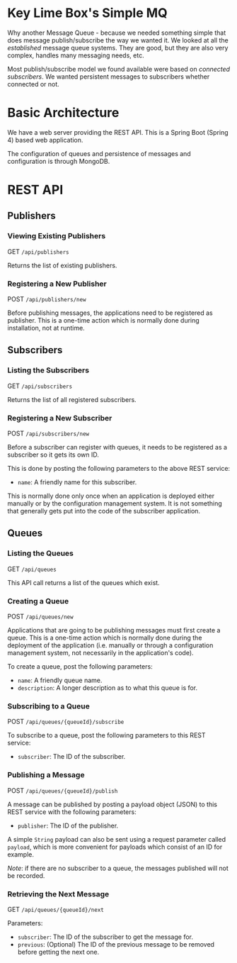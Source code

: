 # Key Lime Box's Simple MQ

Why another Message Queue - because we needed something simple that does message 
publish/subscribe the way we wanted it. We looked at all the _established_ message 
queue systems. They are good, but they are also very complex, handles many messaging
needs, etc.

Most publish/subscribe model we found available were based on _connected subscribers_. We 
wanted persistent messages to subscribers whether connected or not.

# Basic Architecture

We have a web server providing the REST API. This is a Spring Boot (Spring 4) based web 
application.

The configuration of queues and persistence of messages and configuration is through 
MongoDB.

# REST API

## Publishers

### Viewing Existing Publishers

GET `/api/publishers`

Returns the list of existing publishers.

### Registering a New Publisher

POST `/api/publishers/new`

Before publishing messages, the applications need to be registered as publisher. This is
a one-time action which is normally done during installation, not at runtime.


## Subscribers

### Listing the Subscribers

GET `/api/subscribers`

Returns the list of all registered subscribers.

### Registering a New Subscriber

POST `/api/subscribers/new`

Before a subscriber can register with queues, it needs to be registered as a subscriber
so it gets its own ID. 

This is done by posting the following parameters to the above REST service:

- `name`: A friendly name for this subscriber.

This is normally done only once when an application is deployed either manually or by the
configuration management system. It is not something that generally gets put into the code
of the subscriber application.



## Queues

### Listing the Queues

GET `/api/queues`

This API call returns a list of the queues which exist.


### Creating a Queue

POST `/api/queues/new`

Applications that are going to be publishing messages must first create a queue. This is 
a one-time action which is normally done during the deployment of the application (i.e.
manually or through a configuration management system, not necessarily in the application's
code).

To create a queue, post the following parameters:

- `name`: A friendly queue name.
- `description`: A longer description as to what this queue is for.


### Subscribing to a Queue

POST `/api/queues/{queueId}/subscribe`

To subscribe to a queue, post the following parameters to this REST service:

- `subscriber`: The ID of the subscriber.


### Publishing a Message

POST `/api/queues/{queueId}/publish`

A message can be published by posting a payload object (JSON) to this REST service with
the following parameters:

- `publisher`: The ID of the publisher. 

A simple `String` payload can also be sent using a request parameter called `payload`, 
which is more convenient for payloads which consist of an ID for example.

*Note*: if there are no subscriber to a queue, the messages published will not be 
recorded.

### Retrieving the Next Message

GET `/api/queues/{queueId}/next`

Parameters:
 - `subscriber`: The ID of the subscriber to get the message for.
 - `previous`: (Optional) The ID of the previous message to be removed before getting the next one.

